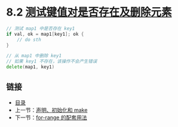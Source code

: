 # 8.2 [测试键值对是否存在及删除元素](https://github.com/Unknwon/the-way-to-go_ZH_CN/blob/master/eBook/08.2.md)

```go
// 测试 map1 中是否存在 key1
if val, ok = map1[key1]; ok {
	// do sth
}

// 从 map1 中删除 key1
// 如果 key1 不存在，该操作不会产生错误
delete(map1, key1)
```

## 链接

- [目录](directory.md)
- 上一节：[声明、初始化和 make](08.1.md)
- 下一节：[for-range 的配套用法](08.3.md)
